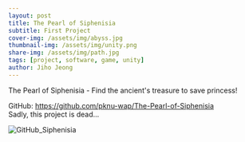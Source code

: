 ```yaml
---
layout: post
title: The Pearl of Siphenisia
subtitle: First Project
cover-img: /assets/img/abyss.jpg
thumbnail-img: /assets/img/unity.png
share-img: /assets/img/path.jpg
tags: [project, software, game, unity]
author: Jiho Jeong
---
```


The Pearl of Siphenisia - Find the ancient's treasure to save princess!

GitHub: https://github.com/pknu-wap/The-Pearl-of-Siphenisia  
Sadly, this project is dead...

![GitHub_Siphenisia](https://github.com/pknu-wap/2023_2_Game_Team_3/assets/61517039/4e7b9390-54ce-4f7c-aac3-8a05984f8112)
